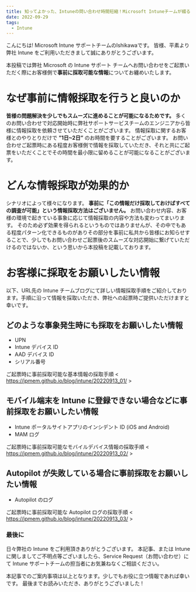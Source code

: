 ```yaml
---
title: 知ってよかった、Intuneの問い合わせ時間短縮！Microsoft Intuneチームが綴る、問題解決の時間短縮術
date: 2022-09-29
tags:
  - Intune
---
```


こんにちは! Microsoft Intune サポートチームのIshikawaです。
皆様、平素より弊社 Intune をご利用いただきまして誠にありがとうございます。


本投稿では弊社 Microsoft の Intune サポート チームへお問い合わせをご起票いただく際にお客様側で**事前に採取可能な情報**についてお纏めいたします。


# なぜ事前に情報採取を行うと良いのか
**皆様の問題解決を少しでもスムーズに進めることが可能になるためです。**
多くのお問い合わせで対応開始時に弊社サポートサービスチームのエンジニアから皆様に情報採取を依頼させていただくことがございます。
情報採取に関するお客様とのやりとりだけで **”1日~2日”** のお時間を要することがございます。 
お問い合わせご起票時にある程度お客様側で情報を採取していただき、それと共にご起票をいただくことでその時間を最小限に留めることが可能になることがございます。


# どんな情報採取が効果的か
シナリオによって様々になります。
**事前に「この情報だけ採取しておけばすべての調査が可能」という情報採取方法はございません。**
お問い合わせ内容、お客様の環境で起きている事象に応じて情報採取の内容や方法も変わってまいります。
そのため必ず効果を得られるというものではありませんが、その中でもある程度パターン化できるものがありその部分を事前に私共から皆様にお知らせすることで、少しでもお問い合わせご起票後のスムーズな対応開始に繋げていただけるのではないか、という思いから本投稿を記載しております。


# お客様に採取をお願いしたい情報
<!-- 今回ご案内をする情報採取は Intune チームからお客様にご案内をすることがある情報採取の中で最も基本的なものになります。 -->
<!-- どのようなシナリオの時にも、もし採取できる状況であられるならこの情報をご準備の上お問い合わせをご起票いただきたい内容になります。 -->

以下、URL先の Intune チームブログにて詳しい情報採取手順をご紹介しております。手順に沿って情報を採取いただき、弊社への起票時ご提供いただけますと幸いです。

## どのような事象発生時にも採取をお願いしたい情報
* UPN
* Intune デバイス ID
* AAD デバイス ID
* シリアル番号

ご起票時に事前採取可能な基本情報の採取手順 < https://jpmem.github.io/blog/intune/20220913_01/ >

## モバイル端末を Intune に登録できない場合などに事前採取をお願いしたい情報

* Intune ポータルサイトアプリのインシデント ID (iOS and Android)
* MAM ログ

ご起票時に事前採取可能なモバイルデバイス情報の採取手順 < https://jpmem.github.io/blog/intune/20220913_02/ >

## Autopilot が失敗している場合に事前採取をお願いしたい情報

* Autopilot のログ

ご起票時に事前採取可能な Autopilot ログの採取手順 < https://jpmem.github.io/blog/intune/20220913_03/ >

### 最後に
日々弊社の Intune をご利用頂きありがとうございます。
本記事、または Intune に関しましてご不明点等ございましたら、Service Request（お問い合わせ）にて Intune サポートチームの担当者にお気兼ねなくご相談ください。

本記事でのご案内事項は以上となります。少しでもお役に立つ情報であれば幸いです。
最後までお読みいただき、ありがとうございました !